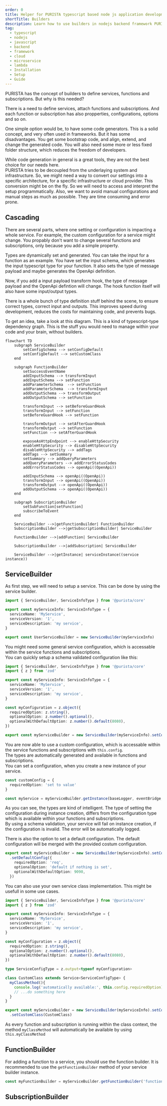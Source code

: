 ```yaml
---
order: 0
title: Helper for PURISTA typescript based node js application development
shortTitle: Builders
description: Learn how to use builders in nodejs backend framework PURISTA within your typescript application
tag:
  - typescript
  - nodejs
  - javascript
  - backend
  - framework
  - cloud
  - microservice
  - lambda
  - Installation
  - Setup
  - Guide
---
```



PURISTA has the concept of builders to define services, functions and subscriptions. But why is this needed?

There is a need to define services, attach functions and subscriptions. And each function or subscription has also propperties, configurations, options and so on.

One simple option would be, to have some code generators. This is a solid concept, and very often used in frameworks. But it has some disadvantages. You get some bootstrap code, and align, extend, and change the generated code. You will also need some more or less fixed folder structure, which reduces the freedom of developers.  

While code generation in general is a great tools, they are not the best choice for our needs here.  
PURISTA tries to be decoupled from the underlaying system and infrastructure. So, we might need a way to convert our settings into a specific architecture, for a specific infrastructure or cloud provider. This conversion might be on the fly. So we will need to access and interpret the setup programmatically. Also, we want to avoid manual configurations and manual steps as much as possible. They are time consuming and error prone.

## Cascading

There are several parts, where one setting or configuration is impacting a whole service. For example, the custom configuration for a service might change. You propably don't want to change several functions and subscriptions, only because you add a simple property.

Types are dynamically set and generated. You can take the input for a function as an example. You have set the input schema, which generates the input typescript type for your function. It also sets the type of message payload and maybe generates the OpenApi definition.

Now, if you add a input payload transform hook, the type of message payload and the OpenApi defintion will change. The hook function itself will also have some input/output types.

There is a whole bunch of type definition stuff behind the scene, to ensure correct types, correct input and outputs. This improves speed during development, reduces the costs for maintaining code, and prevents bugs.

To get an idea, take a look at this diagram. This is a kind of typescript-type dependency graph. This is the stuff you would need to manage within your code and your brain, without builders.

```mermaid
flowchart TD
    subgraph ServiceBuilder
        setConfigSchema --> setConfigDefault
        setConfigDefault --> setCustomClass
    end

    subgraph FunctionBuilder
        setSuccessEventName
        addInputSchema --> transformInput
        addInputSchema --> setFunction
        addParameterSchema  --> setFunction
        addParameterSchema  --> transformInput
        addOutputSchema --> transformOutput
        addOutputSchema --> setFunction

        transformInput --> setBeforeGuardHook
        transformInput --> setFunction
        setBeforeGuardHook --> setFunction

        transformOutput --> setAfterGuardHook
        transformOutput --> setFunction
        setFunction --> setAfterGuardHook

        exposeAsHttpEndpoint --> enableHttpSecurity
        enableHttpSecurity --> disableHttpSecurity
        disableHttpSecurity --> addTags
        addTags --> setSummary
        setSummary --> addQueryParameters
        addQueryParameters --> addErrorStatusCodes
        addErrorStatusCodes --> openApi((OpenApi))
        
        addInputSchema --> openApi((OpenApi))
        transformInput --> openApi((OpenApi))
        transformOutput --> openApi((OpenApi))
        addOutputSchema --> openApi((OpenApi))
    end

    subgraph SubscriptionBuilder
        setSubFunction[setFunction]
        subscribeToEvent
    end

    ServiceBuilder -->|getFunctionBuilder| FunctionBuilder
    SubscriptionBuilder -->|getSubscriptionBuilder| ServiceBuilder

    FunctionBuilder -->|addFunction| ServiceBuilder

    SubscriptionBuilder -->|addSubscription| ServiceBuilder

    ServiceBuilder -->|getInstance| serviceInstance((service instance))
```


## ServiceBuilder

As first step, we will need to setup a service. This can be done by using the service builder.  

```typescript
import { ServiceBuilder, ServiceInfoType } from '@purista/core'

export const myServiceInfo: ServiceInfoType = {
  serviceName: 'MyService',
  serviceVersion: '1',
  serviceDescription: 'my service',
}

export const UserServiceBuilder = new ServiceBuilder(myServiceInfo)
```

You might need some general service configuration, which is accessable within the service functions and subscriptions.  
You can quickly setup a schema validated configuration like this:

```typescript
import { ServiceBuilder, ServiceInfoType } from '@purista/core'
import { z } from 'zod'

export const myServiceInfo: ServiceInfoType = {
  serviceName: 'MyService',
  serviceVersion: '1',
  serviceDescription: 'my service',
}

const myConfiguration = z.object({
  requiredOption: z.string(),
  optionalOption: z.number().optional(),
  optionalWithDefaultOption: z.number().default(8080),
})

export const myServiceBuilder = new ServiceBuilder(myServiceInfo).setConfigSchema(myConfiguration)
```

You are now able to use a custom configuration, which is accessable within the service functions and subscriptions with `this.config`.  
The types are automatically generated and available in functions and subscriptions.  
You can set a configuration, when you create a new instance of your service.

```typescript
const customConfig = {
  requiredOption: 'set to value'
}

const myService = myServiceBuilder.getInstance(baseLogger, eventBridge, customConfig)

```

As you can see, the types are kind of intelligent. The type of setting the configuration during instance creation, differs from the configuration type which is available within your functions and subscriptions.  
By using a schema validation, your service will fail on instance creation, if the configuration is invalid. The error will be automatically logged.

There is also the option to set a default configuration. The default configuration will be merged with the provided costum configuration.

```typescript
export const myServiceBuilder = new ServiceBuilder(myServiceInfo).setConfigSchema(myConfiguration)
  .setDefaultConfig({
    requiredOption: 'req',
    optionalOption: 'default if nothing is set',
    optionalWithDefaultOption: 9090,
  })
```

You can also use your own service class implementation. This might be usefull in some use cases.

```typescript
import { ServiceBuilder, ServiceInfoType } from '@purista/core'
import { z } from 'zod'

export const myServiceInfo: ServiceInfoType = {
  serviceName: 'MyService',
  serviceVersion: '1',
  serviceDescription: 'my service',
}

const myConfiguration = z.object({
  requiredOption: z.string(),
  optionalOption: z.number().optional(),
  optionalWithDefaultOption: z.number().default(8080),
})

type ServiceConfigType = z.output<typeof myConfiguration>

class CustomClass extends Service<ServiceConfigType> {
  myClassMethod(){
    console.log('automatically available:', this.config.requiredOption)
    // ...do something here
  }
}

export const myServiceBuilder = new ServiceBuilder(myServiceInfo).setConfigSchema(myConfiguration)
  .setCustomClass(CustomClass)
```

As every function and subscription is running within the class context, the method `myClassMethod` will automatically be available by using `this.myClassMethod`

## FunctionBuilder

For adding a function to a service, you should use the function builder. It is recommended to use the `getFunctionBuilder` method of your service builder instance.

```typescript
const myFunctionBuilder = myServiceBuilder.getFunctionBuilder('functionName','some function description','functionEventEmitted')
```

## SubscriptionBuilder
